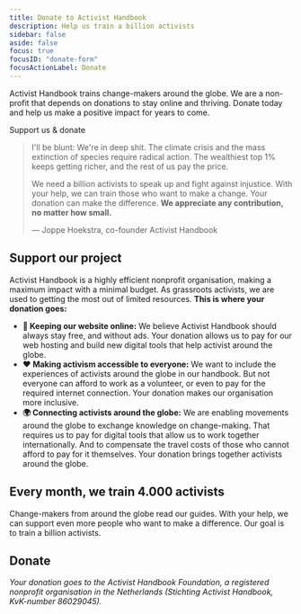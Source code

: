 ```yaml
---
title: Donate to Activist Handbook
description: Help us train a billion activists
sidebar: false
aside: false
focus: true
focusID: "donate-form"
focusActionLabel: Donate
---
```


Activist Handbook trains change-makers around the globe. We are a non-profit that depends on donations to stay online and thriving. Donate today and help us make a positive impact for years to come.

<action-button buttonlabel="test" buttonlink="test"/>
<a @click="focusID('donate-form')" class="button">Support us & donate</a>

> I'll be blunt: We're in deep shit. The climate crisis and the mass extinction of species require radical action. The wealthiest top 1% keeps getting richer, and the rest of us pay the price.
>
> We need a billion activists to speak up and fight against injustice. With your help, we can train those who want to make a change. Your donation can make the difference. **We appreciate any contribution, no matter how small.**
>
> — Joppe Hoekstra, co-founder Activist Handbook

## Support our project

Activist Handbook is a highly efficient nonprofit organisation, making a maximum impact with a minimal budget. As grassroots activists, we are used to getting the most out of limited resources. **This is where your donation goes:**

- **🔗 Keeping our website online:** We believe Activist Handbook should always stay free, and without ads. Your donation allows us to pay for our web hosting and build new digital tools that help activist around the globe.
- **❤️ Making activism accessible to everyone:** We want to include the experiences of activists around the globe in our handbook. But not everyone can afford to work as a volunteer, or even to pay for the required internet connection. Your donation makes our organisation more inclusive.
- **🌍 Connecting activists around the globe:** We are enabling movements around the globe to exchange knowledge on change-making. That requires us to pay for digital tools that allow us to work together internationally. And to compensate the travel costs of those who cannot afford to pay for it themselves. Your donation brings together activists around the globe.

## Every month, we train 4.000 activists

Change-makers from around the globe read our guides. With your help, we can support even more people who want to make a difference. Our goal is to train a billion activists.

<ClientOnly>
  <action-donate>
    <h2>Donate</h2>
  </action-donate>
</ClientOnly>

_Your donation goes to the Activist Handbook Foundation, a registered nonprofit organisation in the Netherlands (Stichting Activist Handbook, KvK-number 86029045)._

<script setup>
import {onMounted, ref} from "vue"

const given_name = ref(null)

onMounted(() => {
  given_name.value = localStorage.getItem('given_name');
})

function focusID(id){
  const element = document.getElementById(id);
  element.focus()
}
</script>
